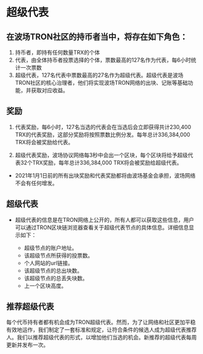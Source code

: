 # 超级代表

## 在波场TRON社区的持币者当中，将存在如下角色：

1.	持币者，即持有任何数量TRX的个体
2.	代表，由全体持币者投票选择的个体，票数最高的127名作为代表，每6小时统计一次票数
3.	超级代表，127名代表中票数最高的27名作为超级代表。超级代表是波场TRON社区的核心治理者，他们将实现波场TRON网络的出块、记账等基础功能，并获取对应收益。

## 奖励

1. 代表奖励，每6小时，127名当选的代表会在当选后会立即获得共计230,400 TRX的代表奖励，这部分奖励将按照票数比例分发。每年总计336,384,000 TRX将会被奖励给代表。

2. 超级代表奖励，波场协议网络每3秒中会出一个区块，每个区块将给予超级代表32个TRX奖励，每年总计336,384,000 TRX将会被奖励给超级代表。

+ 2021年1月1日前的所有出块奖励和代表奖励都将由波场基金会承担，波场网络不会有任何增发。
    
## 超级代表

+ 超级代表的信息是在TRON网络上公开的，所有人都可以获取这些信息，用户可以通过TRON区块链浏览器查看关于超级代表节点的具体信息。详细信息显示如下：

   + 超级节点的账户地址。
   + 该超级节点所获得的投票数。
   + 个人网站的url链接。
   + 该超级节点的总出块数。
   + 该超级节点的总丢失块数。
   + 上一个区块高度。

## 推荐超级代表

每个代币持有者都有机会成为TRON超级代表。然而，为了让网络和社区更加平稳有效地运作，我们制定了一套标准和规定，让符合条件的候选人成为超级代表推荐人。我们以推荐超级代表的形式，以增加他们当选的机会。新推荐的超级代表每周更新并发布一次。